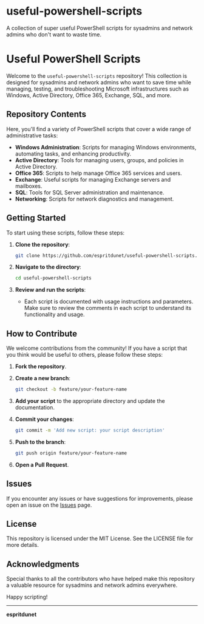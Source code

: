 # useful-powershell-scripts
A collection of super useful PowerShell scripts for sysadmins and network admins who don't want to waste time.

# Useful PowerShell Scripts

Welcome to the `useful-powershell-scripts` repository! This collection is designed for sysadmins and network admins who want to save time while managing, testing, and troubleshooting Microsoft infrastructures such as Windows, Active Directory, Office 365, Exchange, SQL, and more.

## Repository Contents

Here, you'll find a variety of PowerShell scripts that cover a wide range of administrative tasks:

- **Windows Administration**: Scripts for managing Windows environments, automating tasks, and enhancing productivity.
- **Active Directory**: Tools for managing users, groups, and policies in Active Directory.
- **Office 365**: Scripts to help manage Office 365 services and users.
- **Exchange**: Useful scripts for managing Exchange servers and mailboxes.
- **SQL**: Tools for SQL Server administration and maintenance.
- **Networking**: Scripts for network diagnostics and management.

## Getting Started

To start using these scripts, follow these steps:

1. **Clone the repository**:
    ```bash
    git clone https://github.com/espritdunet/useful-powershell-scripts.git
    ```

2. **Navigate to the directory**:
    ```bash
    cd useful-powershell-scripts
    ```

3. **Review and run the scripts**:
    - Each script is documented with usage instructions and parameters. Make sure to review the comments in each script to understand its functionality and usage.

## How to Contribute

We welcome contributions from the community! If you have a script that you think would be useful to others, please follow these steps:

1. **Fork the repository**.

2. **Create a new branch**:
    ```bash
    git checkout -b feature/your-feature-name
    ```

3. **Add your script** to the appropriate directory and update the documentation.

4. **Commit your changes**:
    ```bash
    git commit -m 'Add new script: your script description'
    ```

5. **Push to the branch**:
    ```bash
    git push origin feature/your-feature-name
    ```

6. **Open a Pull Request**.

## Issues

If you encounter any issues or have suggestions for improvements, please open an issue on the [Issues](https://github.com/espritdunet/useful-powershell-scripts/issues) page.

## License

This repository is licensed under the MIT License. See the LICENSE file for more details.

## Acknowledgments

Special thanks to all the contributors who have helped make this repository a valuable resource for sysadmins and network admins everywhere.

Happy scripting!

---

**espritdunet**
